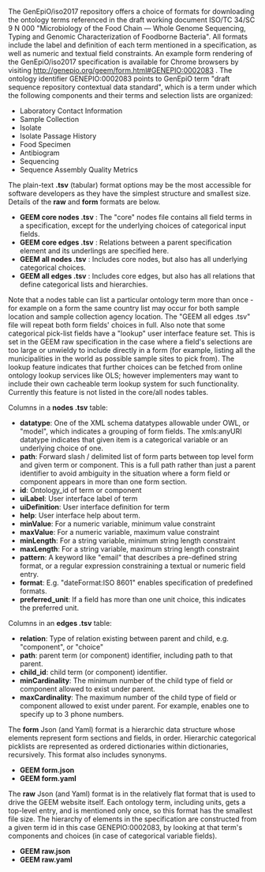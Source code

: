 The GenEpiO/iso2017 repository offers a choice of formats for downloading the ontology terms referenced in the draft working document ISO/TC 34/SC 9 N 000 "Microbiology of the Food Chain — Whole Genome Sequencing, Typing and Genomic Characterization of Foodborne Bacteria". All formats include the label and definition of each term mentioned in a specification, as well as numeric and textual field constraints.  An example form rendering of the GenEpiO/iso2017 specification is available for Chrome browsers by visiting http://genepio.org/geem/form.html#GENEPIO:0002083 . The ontology identifier GENEPIO:0002083 points to GenEpiO term "draft sequence repository contextual data standard", which is a term under which the following components and their terms and selection lists are organized:

* Laboratory Contact Information
* Sample Collection
* Isolate
* Isolate Passage History
* Food Specimen
* Antibiogram
* Sequencing
* Sequence Assembly Quality Metrics

The plain-text **.tsv** (tabular) format options may be the most accessible for software developers as they have the simplest structure and smallest size.  Details of the **raw** and **form** formats are below.  

* **GEEM core nodes .tsv** : The "core" nodes file contains all field terms in a specification, except for the underlying choices of categorical input fields.  
* **GEEM core edges .tsv** : Relations between a parent specification element and its underlings are specified here.
* **GEEM all nodes .tsv** : Includes core nodes, but also has all underlying categorical choices.
* **GEEM all edges .tsv** : Includes core edges, but also has all relations that define categorical lists and hierarchies. 

Note that a nodes table can list a particular ontology term more than once - for example on a form the same country list may occur for both sample location and sample collection agency location.  The "GEEM all edges .tsv" file will repeat both form fields' choices in full.  Also note that some categorical pick-list fields have a "lookup" user interface feature set. This is set in the GEEM raw specification in the case where a field's selections are too large or unwieldy to include directly in a form (for example, listing all the municipalities in the world as possible sample sites to pick from). The lookup feature indicates that further choices can be fetched from online ontology lookup services like OLS; however implementers may want to include their own cacheable term lookup system for such functionality. Currently this feature is not listed in the core/all nodes tables.

Columns in a **nodes .tsv** table:

* **datatype**: One of the XML schema datatypes allowable under OWL, or "model", which indicates a grouping of form fields. The xmls:anyURI datatype indicates that given item is a categorical variable or an underlying choice of one.
* **path**: Forward slash / delimited list of form parts between top level form and given term or component. This is a full path rather than just a parent identifier to avoid ambiguity in the situation where a form field or component appears in more than one form section.
* **id**: Ontology_id of term or component
* **uiLabel**: User interface label of term
* **uiDefinition**: User interface definition for term
* **help**: User interface help about term.
* **minValue**: For a numeric variable, minimum value constraint
* **maxValue**: For a numeric variable, maximum value constraint
* **minLength**: For a string variable, minimum string length constraint
* **maxLength**: For a string variable, maximum string length constraint
* **pattern**: A keyword like "email" that describes a pre-defined string format, or a regular expression constraining a textual or numeric field entry.
* **format**: E.g. "dateFormat:ISO 8601" enables specification of predefined formats.
* **preferred_unit**: If a field has more than one unit choice, this indicates the preferred unit.

Columns in an **edges .tsv** table:

* **relation**: Type of relation existing between parent and child, e.g. "component", or "choice"
* **path**: parent term (or component) identifier, including path to that parent.
* **child_id**: child term (or component) identifier.
* **minCardinality**: The minimum number of the child type of field or component allowed to exist under parent.
* **maxCardinality**: The maximum number of the child type of field or component allowed to exist under parent. For example, enables one to specify up to 3 phone numbers.

The **form** Json (and Yaml) format is a hierarchic data structure whose elements represent form sections and fields, in order.  Hierarchic categorical picklists are represented as ordered dictionaries within dictionaries, recursively. This format also includes synonyms.

* **GEEM form.json**
* **GEEM form.yaml**

The **raw** Json (and Yaml) format is in the relatively flat format that is used to drive the GEEM website itself. Each ontology term, including units, gets a top-level entry, and is mentioned only once, so this format has the smallest file size. The hierarchy of elements in the specification are constructed from a given term id in this case GENEPIO:0002083, by looking at that term's components and choices (in case of categorical variable fields).

* **GEEM raw.json**
* **GEEM raw.yaml**
